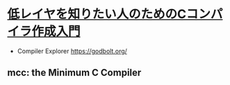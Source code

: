 # [低レイヤを知りたい人のためのCコンパイラ作成入門](https://www.sigbus.info/compilerbook)

- Compiler Explorer https://godbolt.org/

## mcc: the Minimum C Compiler
